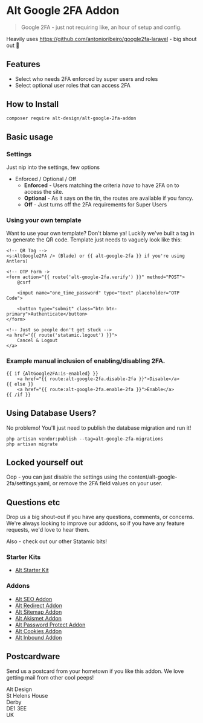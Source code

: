 # Alt Google 2FA Addon

> Google 2FA - just not requiring like, an hour of setup and config.

Heavily uses https://github.com/antonioribeiro/google2fa-laravel - big shout out 🫶

## Features

- Select who needs 2FA enforced by super users and roles
- Select optional user roles that can access 2FA

## How to Install

``` bash
composer require alt-design/alt-google-2fa-addon
```

## Basic usage

### Settings
Just nip into the settings, few options

- Enforced / Optional / Off
  - **Enforced** - Users matching the criteria _have_ to have 2FA on to access the site.
  - **Optional** - As it says on the tin, the routes are available if you fancy.
  - **Off** - Just turns off the 2FA requirements for Super Users

### Using your own template
Want to use your own template? Don't blame ya! Luckily we've built a tag in to generate the QR code. Template just needs to vaguely look like this:
```
<!-- QR Tag -->
<s:AltGoogle2FA /> (Blade) or {{ alt-google-2fa }} if you're using Antlers)

<!-- OTP Form ->
<form action="{{ route('alt-google-2fa.verify') }}" method="POST">
    @csrf

    <input name="one_time_password" type="text" placeholder="OTP Code">

    <button type="submit" class="btn btn-primary">Authenticate</button>
</form>

<!-- Just so people don't get stuck -->
<a href="{{ route('statamic.logout') }}"> 
    Cancel & Logout
</a>
```

### Example manual inclusion of enabling/disabling 2FA.
```
{{ if {AltGoogle2FA:is-enabled} }}
    <a href="{{ route:alt-google-2fa.disable-2fa }}">Disable</a>
{{ else }}
    <a href="{{ route:alt-google-2fa.enable-2fa }}">Enable</a>
{{ /if }}
```

## Using Database Users?

No problemo! You'll just need to publish the database migration and run it!

```
php artisan vendor:publish --tag=alt-google-2fa-migrations
php artisan migrate
```

## Locked yourself out

Oop - you can just disable the settings using the content/alt-google-2fa/settings.yaml, or remove the 2FA field values on your user.

## Questions etc

Drop us a big shout-out if you have any questions, comments, or concerns. We're always looking to improve our addons, so if you have any feature requests, we'd love to hear them.

Also - check out our other Statamic bits!

### Starter Kits
- [Alt Starter Kit](https://statamic.com/starter-kits/alt-design/alt-starter-kit) 

### Addons
- [Alt SEO Addon](https://github.com/alt-design/Alt-SEO-Addon)
- [Alt Redirect Addon](https://github.com/alt-design/Alt-Redirect-Addon)
- [Alt Sitemap Addon](https://github.com/alt-design/Alt-Sitemap-Addon)
- [Alt Akismet Addon](https://github.com/alt-design/Alt-Akismet-Addon)
- [Alt Password Protect Addon](https://github.com/alt-design/Alt-Password-Protect-Addon)
- [Alt Cookies Addon](https://github.com/alt-design/Alt-Cookies-Addon)
- [Alt Inbound Addon](https://github.com/alt-design/Alt-Inbound-Addon)

## Postcardware

Send us a postcard from your hometown if you like this addon. We love getting mail from other cool peeps!

Alt Design  
St Helens House  
Derby  
DE1 3EE  
UK    

